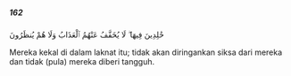 ##### 162

<span class="ayah">خَٰلِدِينَ فِيهَا ۖ لَا يُخَفَّفُ عَنْهُمُ ٱلْعَذَابُ وَلَا هُمْ يُنظَرُونَ</span>

<span class="ayah_translation">Mereka kekal di dalam laknat itu; tidak akan diringankan siksa dari mereka dan tidak (pula) mereka diberi tangguh.</span>

